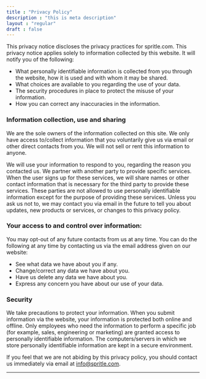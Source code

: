```yaml
---
title : "Privacy Policy"
description : "this is meta description"
layout : "regular"
draft : false
---
```



This privacy notice discloses the privacy practices for spritle.com. This privacy notice applies solely to information collected by this website. It will notify you of the following:

* What personally identifiable information is collected from you through the website, how it is used and with whom it may be shared.
* What choices are available to you regarding the use of your data.
* The security procedures in place to protect the misuse of your information.
* How you can correct any inaccuracies in the information.

### **Information collection, use and sharing**

We are the sole owners of the information collected on this site. We only have access to/collect information that you voluntarily give us via email or other direct contacts from you. We will not sell or rent this information to anyone.

We will use your information to respond to you, regarding the reason you contacted us. We partner with another party to provide specific services. When the user signs up for these services, we will share names or other contact information that is necessary for the third party to provide these services. These parties are not allowed to use personally identifiable information except for the purpose of providing these services. Unless you ask us not to, we may contact you via email in the future to tell you about updates, new products or services, or changes to this privacy policy.


### **Your access to and control over information:**
You may opt-out of any future contacts from us at any time. You can do the following at any time by contacting us via the email address given on our website:


* See what data we have about you if any.
* Change/correct any data we have about you.
* Have us delete any data we have about you.
* Express any concern you have about our use of your data.

### **Security**

We take precautions to protect your information. When you submit information via the website, your information is protected both online and offline. Only employees who need the information to perform a specific job (for example, sales, engineering or marketing) are granted access to personally identifiable information. The computers/servers in which we store personally identifiable information are kept in a secure environment.

If you feel that we are not abiding by this privacy policy, you should contact us immediately via email at info@spritle.com.




---

